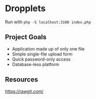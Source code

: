 Dropplets
=========

Run with `php -S localhost:3100 index.php`

## Project Goals

- Application made up of only one file
- Simple single-file upload form
- Quick password-only access
- Database-less platform

## Resources

https://rawgit.com/